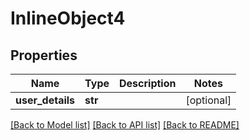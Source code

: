 # InlineObject4

## Properties
Name | Type | Description | Notes
------------ | ------------- | ------------- | -------------
**user_details** | **str** |  | [optional] 

[[Back to Model list]](../README.md#documentation-for-models) [[Back to API list]](../README.md#documentation-for-api-endpoints) [[Back to README]](../README.md)


